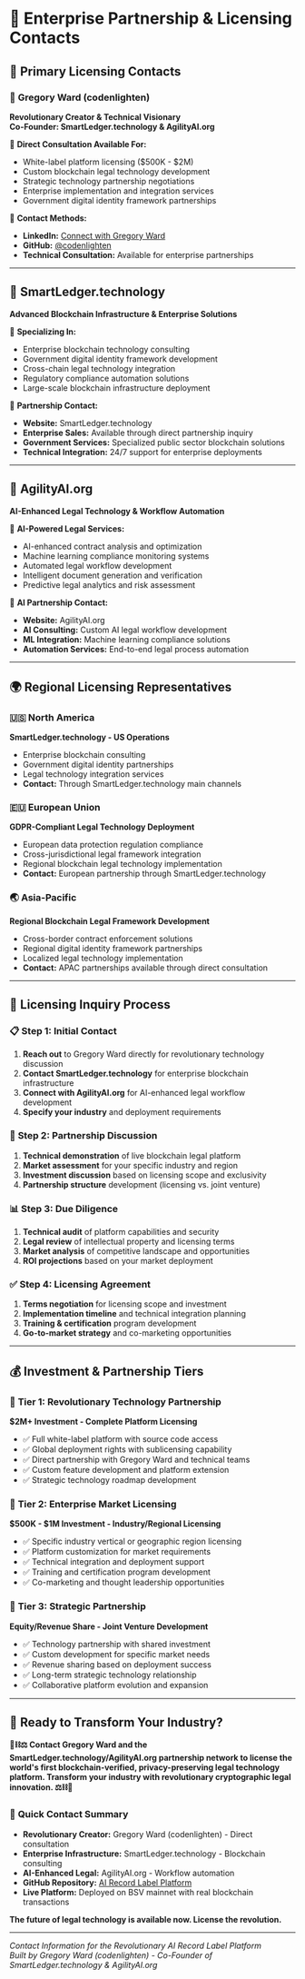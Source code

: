 # 📧 Enterprise Partnership & Licensing Contacts

## 🏢 **Primary Licensing Contacts**

### 🌟 **Gregory Ward (codenlighten)**
**Revolutionary Creator & Technical Visionary**  
**Co-Founder: SmartLedger.technology & AgilityAI.org**

🎯 **Direct Consultation Available For:**
- White-label platform licensing ($500K - $2M)
- Custom blockchain legal technology development
- Strategic technology partnership negotiations
- Enterprise implementation and integration services
- Government digital identity framework partnerships

📧 **Contact Methods:**
- **LinkedIn:** [Connect with Gregory Ward](https://linkedin.com/in/codenlighten)
- **GitHub:** [@codenlighten](https://github.com/codenlighten)
- **Technical Consultation:** Available for enterprise partnerships

---

## 🏢 **SmartLedger.technology**
**Advanced Blockchain Infrastructure & Enterprise Solutions**

🎯 **Specializing In:**
- Enterprise blockchain technology consulting
- Government digital identity framework development
- Cross-chain legal technology integration
- Regulatory compliance automation solutions
- Large-scale blockchain infrastructure deployment

📧 **Partnership Contact:**
- **Website:** SmartLedger.technology
- **Enterprise Sales:** Available through direct partnership inquiry
- **Government Services:** Specialized public sector blockchain solutions
- **Technical Integration:** 24/7 support for enterprise deployments

---

## 🤖 **AgilityAI.org**
**AI-Enhanced Legal Technology & Workflow Automation**

🎯 **AI-Powered Legal Services:**
- AI-enhanced contract analysis and optimization
- Machine learning compliance monitoring systems
- Automated legal workflow development
- Intelligent document generation and verification
- Predictive legal analytics and risk assessment

📧 **AI Partnership Contact:**
- **Website:** AgilityAI.org
- **AI Consulting:** Custom AI legal workflow development
- **ML Integration:** Machine learning compliance solutions
- **Automation Services:** End-to-end legal process automation

---

## 🌍 **Regional Licensing Representatives**

### 🇺🇸 **North America**
**SmartLedger.technology - US Operations**
- Enterprise blockchain consulting
- Government digital identity partnerships
- Legal technology integration services
- **Contact:** Through SmartLedger.technology main channels

### 🇪🇺 **European Union**
**GDPR-Compliant Legal Technology Deployment**
- European data protection regulation compliance
- Cross-jurisdictional legal framework integration
- Regional blockchain legal technology implementation
- **Contact:** European partnership through SmartLedger.technology

### 🌏 **Asia-Pacific**
**Regional Blockchain Legal Framework Development**
- Cross-border contract enforcement solutions
- Regional digital identity framework partnerships
- Localized legal technology implementation
- **Contact:** APAC partnerships available through direct consultation

---

## 🎯 **Licensing Inquiry Process**

### 📋 **Step 1: Initial Contact**
1. **Reach out** to Gregory Ward directly for revolutionary technology discussion
2. **Contact SmartLedger.technology** for enterprise blockchain infrastructure
3. **Connect with AgilityAI.org** for AI-enhanced legal workflow development
4. **Specify your industry** and deployment requirements

### 🤝 **Step 2: Partnership Discussion**
1. **Technical demonstration** of live blockchain legal platform
2. **Market assessment** for your specific industry and region
3. **Investment discussion** based on licensing scope and exclusivity
4. **Partnership structure** development (licensing vs. joint venture)

### 📊 **Step 3: Due Diligence**
1. **Technical audit** of platform capabilities and security
2. **Legal review** of intellectual property and licensing terms
3. **Market analysis** of competitive landscape and opportunities
4. **ROI projections** based on your market deployment

### ✅ **Step 4: Licensing Agreement**
1. **Terms negotiation** for licensing scope and investment
2. **Implementation timeline** and technical integration planning
3. **Training & certification** program development
4. **Go-to-market strategy** and co-marketing opportunities

---

## 💰 **Investment & Partnership Tiers**

### 🌟 **Tier 1: Revolutionary Technology Partnership**
**$2M+ Investment - Complete Platform Licensing**
- ✅ Full white-label platform with source code access
- ✅ Global deployment rights with sublicensing capability
- ✅ Direct partnership with Gregory Ward and technical teams
- ✅ Custom feature development and platform extension
- ✅ Strategic technology roadmap development

### 🏢 **Tier 2: Enterprise Market Licensing**
**$500K - $1M Investment - Industry/Regional Licensing**
- ✅ Specific industry vertical or geographic region licensing
- ✅ Platform customization for market requirements
- ✅ Technical integration and deployment support
- ✅ Training and certification program development
- ✅ Co-marketing and thought leadership opportunities

### 🤝 **Tier 3: Strategic Partnership**
**Equity/Revenue Share - Joint Venture Development**
- ✅ Technology partnership with shared investment
- ✅ Custom development for specific market needs
- ✅ Revenue sharing based on deployment success
- ✅ Long-term strategic technology relationship
- ✅ Collaborative platform evolution and expansion

---

## 🚀 **Ready to Transform Your Industry?**

**🎼⛓️⚖️ Contact Gregory Ward and the SmartLedger.technology/AgilityAI.org partnership network to license the world's first blockchain-verified, privacy-preserving legal technology platform. Transform your industry with revolutionary cryptographic legal innovation. ⚖️⛓️🎼**

### 📧 **Quick Contact Summary**
- **Revolutionary Creator:** Gregory Ward (codenlighten) - Direct consultation
- **Enterprise Infrastructure:** SmartLedger.technology - Blockchain consulting
- **AI-Enhanced Legal:** AgilityAI.org - Workflow automation
- **GitHub Repository:** [AI Record Label Platform](https://github.com/codenlighten/ai_record_label)
- **Live Platform:** Deployed on BSV mainnet with real blockchain transactions

**The future of legal technology is available now. License the revolution.**

---

*Contact Information for the Revolutionary AI Record Label Platform*  
*Built by Gregory Ward (codenlighten) - Co-Founder of SmartLedger.technology & AgilityAI.org*